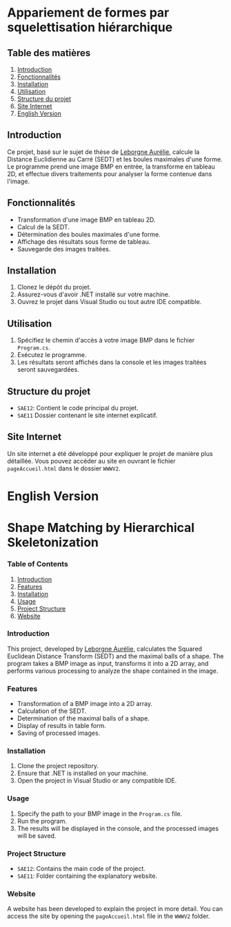 # Appariement de formes par squelettisation hiérarchique


## Table des matières
1. [Introduction](#introduction)
2. [Fonctionnalités](#fonctionnalités)
3. [Installation](#installation)
4. [Utilisation](#utilisation)
5. [Structure du projet](#structure-du-projet)
6. [Site Internet](#site-internet)
7. [English Version](#english-version)

## Introduction
Ce projet, basé sur le sujet de thèse de [Leborgne Aurélie](https://perso.liris.cnrs.fr/laure.tougne/theses_doctorants/these_Aurelie_leborgne.pdf), calcule la Distance Euclidienne au Carré (SEDT) et les boules maximales d'une forme. Le programme prend une image BMP en entrée, la transforme en tableau 2D, et effectue divers traitements pour analyser la forme contenue dans l'image.

## Fonctionnalités
- Transformation d'une image BMP en tableau 2D.
- Calcul de la SEDT.
- Détermination des boules maximales d'une forme.
- Affichage des résultats sous forme de tableau.
- Sauvegarde des images traitées.

## Installation
1. Clonez le dépôt du projet.
2. Assurez-vous d'avoir .NET installé sur votre machine.
3. Ouvrez le projet dans Visual Studio ou tout autre IDE compatible.

## Utilisation
1. Spécifiez le chemin d'accès à votre image BMP dans le fichier `Program.cs`.
2. Exécutez le programme.
3. Les résultats seront affichés dans la console et les images traitées seront sauvegardées.

## Structure du projet
- `SAE12`: Contient le code principal du projet.
- `SAE11` Dossier contenant le site internet explicatif.

## Site Internet
Un site internet a été développé pour expliquer le projet de manière plus détaillée. Vous pouvez accéder au site en ouvrant le fichier `pageAccueil.html` dans le dossier `WWWV2`.

# English Version

# Shape Matching by Hierarchical Skeletonization


### Table of Contents
1. [Introduction](#introduction-1)
2. [Features](#features)
3. [Installation](#installation-1)
4. [Usage](#usage)
5. [Project Structure](#project-structure)
6. [Website](#website)

### Introduction
This project, developed by [Leborgne Aurélie](https://perso.liris.cnrs.fr/laure.tougne/theses_doctorants/these_Aurelie_leborgne.pdf), calculates the Squared Euclidean Distance Transform (SEDT) and the maximal balls of a shape. The program takes a BMP image as input, transforms it into a 2D array, and performs various processing to analyze the shape contained in the image.

### Features
- Transformation of a BMP image into a 2D array.
- Calculation of the SEDT.
- Determination of the maximal balls of a shape.
- Display of results in table form.
- Saving of processed images.

### Installation
1. Clone the project repository.
2. Ensure that .NET is installed on your machine.
3. Open the project in Visual Studio or any compatible IDE.

### Usage
1. Specify the path to your BMP image in the `Program.cs` file.
2. Run the program.
3. The results will be displayed in the console, and the processed images will be saved.

### Project Structure
- `SAE12`: Contains the main code of the project.
- `SAE11`: Folder containing the explanatory website.

### Website
A website has been developed to explain the project in more detail. You can access the site by opening the `pageAccueil.html` file in the `WWWV2` folder.
